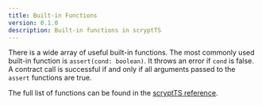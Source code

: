 ```yaml
---
title: Built-in Functions
version: 0.1.0
description: Built-in functions in scryptTS
---
```


There is a wide array of useful built-in functions. The most commonly used built-in function is `assert(cond: boolean)`. It throws an error if `cond` is false. A contract call is successful if and only if all arguments passed to the `assert` functions are true.

The full list of functions can be found in the [scryptTS reference](https://scrypt.io/scrypt-ts/reference/).
